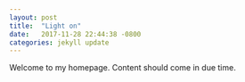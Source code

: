 ```yaml
---
layout: post
title:  "Light on"
date:   2017-11-28 22:44:38 -0800
categories: jekyll update
---
```

Welcome to my homepage. Content should come in due time.

